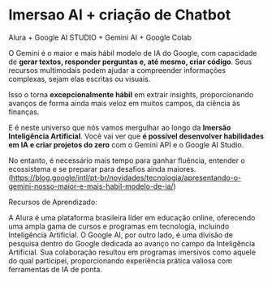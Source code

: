 # Imersao AI + criação de Chatbot 
Alura + Google AI STUDIO + Gemini AI + Google Colab 

O Gemini é o maior e mais hábil modelo de IA do Google, com capacidade de **gerar textos, responder perguntas e, até mesmo, criar código**. Seus recursos multimodais podem ajudar a compreender informações complexas, sejam elas escritas ou visuais.

Isso o torna **excepcionalmente hábil** em extrair insights, proporcionando avanços de forma ainda mais veloz em muitos campos, da ciência às finanças.

E é neste universo que nós vamos mergulhar ao longo da **Imersão Inteligência Artificial**. Você vai ver que **é possível desenvolver habilidades em IA e criar projetos do zero** com o Gemini API e o Google AI Studio.

No entanto, é necessário mais tempo para ganhar fluência, entender o ecossistema e se preparar para desafios ainda maiores.
(https://blog.google/intl/pt-br/novidades/tecnologia/apresentando-o-gemini-nosso-maior-e-mais-habil-modelo-de-ia/)

Recursos de Aprendizado:

A Alura é uma plataforma brasileira líder em educação online, oferecendo uma ampla gama de cursos e programas em tecnologia, incluindo Inteligência Artificial. O Google AI, por outro lado, é uma divisão de pesquisa dentro do Google dedicada ao avanço no campo da Inteligência Artificial. Sua colaboração resultou em programas imersivos como aquele do qual participei, proporcionando experiência prática valiosa com ferramentas de IA de ponta.



